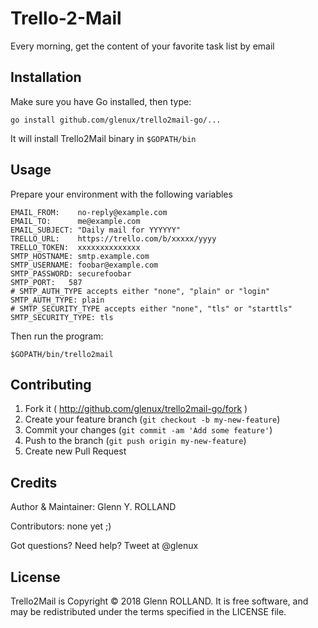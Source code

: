 
# Trello-2-Mail

Every morning, get the content of your favorite task list by email


## Installation

Make sure you have Go installed, then type:

    go install github.com/glenux/trello2mail-go/...

It will install Trello2Mail binary in `$GOPATH/bin`


## Usage

Prepare your environment with the following variables

```
EMAIL_FROM:    no-reply@example.com
EMAIL_TO:      me@example.com
EMAIL_SUBJECT: "Daily mail for YYYYYY"
TRELLO_URL:    https://trello.com/b/xxxxx/yyyy
TRELLO_TOKEN:  xxxxxxxxxxxxxx
SMTP_HOSTNAME: smtp.example.com
SMTP_USERNAME: foobar@example.com
SMTP_PASSWORD: securefoobar
SMTP_PORT:   587
# SMTP_AUTH_TYPE accepts either "none", "plain" or "login"
SMTP_AUTH_TYPE: plain 
# SMTP_SECURITY_TYPE accepts either "none", "tls" or "starttls"
SMTP_SECURITY_TYPE: tls
```

Then run the program:

    $GOPATH/bin/trello2mail


## Contributing

1. Fork it ( http://github.com/glenux/trello2mail-go/fork )
2. Create your feature branch (`git checkout -b my-new-feature`)
3. Commit your changes (`git commit -am 'Add some feature'`)
4. Push to the branch (`git push origin my-new-feature`)
5. Create new Pull Request


## Credits

Author & Maintainer: Glenn Y. ROLLAND

Contributors: none yet ;)

Got questions? Need help? Tweet at @glenux


## License

Trello2Mail is Copyright © 2018 Glenn ROLLAND. It is free software, and may be redistributed under the terms specified in the LICENSE file.
